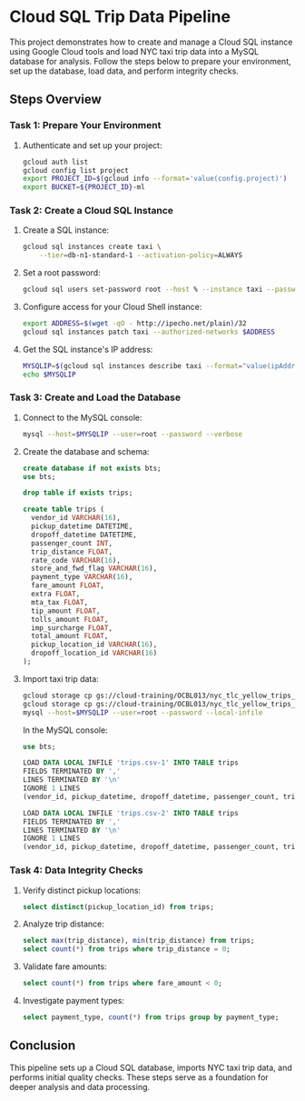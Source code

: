 
# Cloud SQL Trip Data Pipeline

This project demonstrates how to create and manage a Cloud SQL instance using Google Cloud tools and load NYC taxi trip data into a MySQL database for analysis. Follow the steps below to prepare your environment, set up the database, load data, and perform integrity checks.

## Steps Overview

### Task 1: Prepare Your Environment
1. Authenticate and set up your project:
   ```bash
   gcloud auth list
   gcloud config list project
   export PROJECT_ID=$(gcloud info --format='value(config.project)')
   export BUCKET=${PROJECT_ID}-ml
   ```

### Task 2: Create a Cloud SQL Instance
1. Create a SQL instance:
   ```bash
   gcloud sql instances create taxi \
       --tier=db-n1-standard-1 --activation-policy=ALWAYS
   ```
2. Set a root password:
   ```bash
   gcloud sql users set-password root --host % --instance taxi --password Passw0rd
   ```
3. Configure access for your Cloud Shell instance:
   ```bash
   export ADDRESS=$(wget -qO - http://ipecho.net/plain)/32
   gcloud sql instances patch taxi --authorized-networks $ADDRESS
   ```
4. Get the SQL instance's IP address:
   ```bash
   MYSQLIP=$(gcloud sql instances describe taxi --format="value(ipAddresses.ipAddress)")
   echo $MYSQLIP
   ```

### Task 3: Create and Load the Database
1. Connect to the MySQL console:
   ```bash
   mysql --host=$MYSQLIP --user=root --password --verbose
   ```
2. Create the database and schema:
   ```sql
   create database if not exists bts;
   use bts;

   drop table if exists trips;

   create table trips (
     vendor_id VARCHAR(16),
     pickup_datetime DATETIME,
     dropoff_datetime DATETIME,
     passenger_count INT,
     trip_distance FLOAT,
     rate_code VARCHAR(16),
     store_and_fwd_flag VARCHAR(16),
     payment_type VARCHAR(16),
     fare_amount FLOAT,
     extra FLOAT,
     mta_tax FLOAT,
     tip_amount FLOAT,
     tolls_amount FLOAT,
     imp_surcharge FLOAT,
     total_amount FLOAT,
     pickup_location_id VARCHAR(16),
     dropoff_location_id VARCHAR(16)
   );
   ```
3. Import taxi trip data:
   ```bash
   gcloud storage cp gs://cloud-training/OCBL013/nyc_tlc_yellow_trips_2018_subset_1.csv trips.csv-1
   gcloud storage cp gs://cloud-training/OCBL013/nyc_tlc_yellow_trips_2018_subset_2.csv trips.csv-2
   mysql --host=$MYSQLIP --user=root --password --local-infile
   ```
   In the MySQL console:
   ```sql
   use bts;

   LOAD DATA LOCAL INFILE 'trips.csv-1' INTO TABLE trips
   FIELDS TERMINATED BY ','
   LINES TERMINATED BY '\n'
   IGNORE 1 LINES
   (vendor_id, pickup_datetime, dropoff_datetime, passenger_count, trip_distance, rate_code, store_and_fwd_flag, payment_type, fare_amount, extra, mta_tax, tip_amount, tolls_amount, imp_surcharge, total_amount, pickup_location_id, dropoff_location_id);

   LOAD DATA LOCAL INFILE 'trips.csv-2' INTO TABLE trips
   FIELDS TERMINATED BY ','
   LINES TERMINATED BY '\n'
   IGNORE 1 LINES
   (vendor_id, pickup_datetime, dropoff_datetime, passenger_count, trip_distance, rate_code, store_and_fwd_flag, payment_type, fare_amount, extra, mta_tax, tip_amount, tolls_amount, imp_surcharge, total_amount, pickup_location_id, dropoff_location_id);
   ```

### Task 4: Data Integrity Checks
1. Verify distinct pickup locations:
   ```sql
   select distinct(pickup_location_id) from trips;
   ```
2. Analyze trip distance:
   ```sql
   select max(trip_distance), min(trip_distance) from trips;
   select count(*) from trips where trip_distance = 0;
   ```
3. Validate fare amounts:
   ```sql
   select count(*) from trips where fare_amount < 0;
   ```
4. Investigate payment types:
   ```sql
   select payment_type, count(*) from trips group by payment_type;
   ```

## Conclusion
This pipeline sets up a Cloud SQL database, imports NYC taxi trip data, and performs initial quality checks. These steps serve as a foundation for deeper analysis and data processing.

